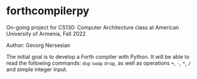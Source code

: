 # forthcompilerpy

On-going project for CS130: Computer Architecture class at American University of Armenia, Fall 2022

Author: Gevorg Nersesian

The initial goal is to develop a Forth compiler with Python. It will be able to read the following commands: ```dup``` ```swap``` ```drop```, as well as operations ```+```, ```-```, ```*```, ```/``` and simple integer input.
